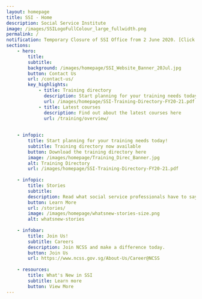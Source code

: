```yaml
---
layout: homepage
title: SSI - Home
description: Social Service Institute
image: /images/SSILogoFullColour_large_fullwidth.png
permalink: /
notification: Temporary Closure of SSI Office from 2 June 2020. [Click here for more details](/updates/).
sections:
    - hero:
        title:
        subtitle:
        background: /images/homepage/SSI_Website_Banner_20Jul.jpg
        button: Contact Us
        url: /contact-us/
        key_highlights:
            - title: Training directory
              description: Start planning for your training needs today
              url: /images/homepage/SSI-Training-Directory-FY20-21.pdf
            - title: Latest courses
              description: Find out about the latest courses here
              url: /training/overview/
              
           
    - infopic:
        title: Start planning for your training needs today!
        subtitle: Training directory now available
        button: Download the training directory here
        image: /images/homepage/Training_Direc_Banner.jpg
        alt: Training Directory        
        url: /images/homepage/SSI-Training-Directory-FY20-21.pdf
        
    - infopic:
        title: Stories
        subtitle:
        description: Read what social service professionals have to say about their work and how SSI training courses has helped them to further sharpen and upgrade their skills.
        button: Learn More
        url: /stories/
        image: /images/homepage/whatsnew-stories-size.png
        alt: whatsnew-stories
        
    - infobar:
        title: Join Us!
        subtitle: Careers
        description: Join NCSS and make a difference today.
        button: Join Us
        url: https://www.ncss.gov.sg/About-Us/Career@NCSS
        
    - resources:
        title: What's New in SSI
        subtitle: Learn more
        button: View More
---
```

